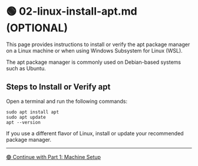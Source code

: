 # 🟢 02-linux-install-apt.md (OPTIONAL)

This page provides instructions to install or verify the apt package manager on a Linux machine or when using Windows Subsystem for Linux (WSL). 

The apt package manager is commonly used on Debian-based systems such as Ubuntu.


## Steps to Install or Verify apt

Open a terminal and run the following commands:

```shell
sudo apt install apt
sudo apt update
apt --version
```

If you use a different flavor of Linux, install or update your recommended package manager.

---

[🟢 Continue with Part 1: Machine Setup](MACHINE-SETUP.md)

